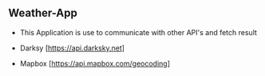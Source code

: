 ## Weather-App

- This Application is use to communicate with other API's and fetch result

- Darksy [https://api.darksky.net]
- Mapbox [https://api.mapbox.com/geocoding]

